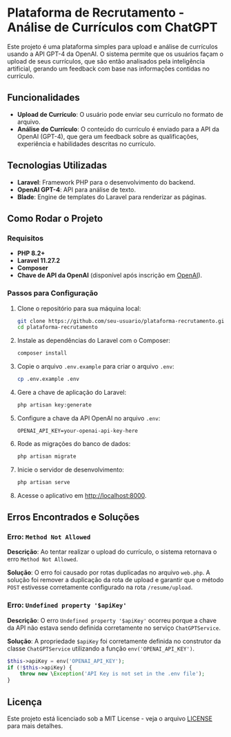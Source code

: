 




# Plataforma de Recrutamento - Análise de Currículos com ChatGPT

Este projeto é uma plataforma simples para upload e análise de currículos usando a API GPT-4 da OpenAI. O sistema permite que os usuários façam o upload de seus currículos, que são então analisados pela inteligência artificial, gerando um feedback com base nas informações contidas no currículo.

## Funcionalidades

- **Upload de Currículo**: O usuário pode enviar seu currículo no formato de arquivo.
- **Análise do Currículo**: O conteúdo do currículo é enviado para a API da OpenAI (GPT-4), que gera um feedback sobre as qualificações, experiência e habilidades descritas no currículo.

## Tecnologias Utilizadas

- **Laravel**: Framework PHP para o desenvolvimento do backend.
- **OpenAI GPT-4**: API para análise de texto.
- **Blade**: Engine de templates do Laravel para renderizar as páginas.

## Como Rodar o Projeto

### Requisitos

- **PHP 8.2+**
- **Laravel 11.27.2**
- **Composer**
- **Chave de API da OpenAI** (disponível após inscrição em [OpenAI](https://openai.com/)).

### Passos para Configuração

1. Clone o repositório para sua máquina local:

   ```bash
   git clone https://github.com/seu-usuario/plataforma-recrutamento.git
   cd plataforma-recrutamento
   ```

2. Instale as dependências do Laravel com o Composer:

   ```bash
   composer install
   ```

3. Copie o arquivo `.env.example` para criar o arquivo `.env`:

   ```bash
   cp .env.example .env
   ```

4. Gere a chave de aplicação do Laravel:

   ```bash
   php artisan key:generate
   ```

5. Configure a chave da API OpenAI no arquivo `.env`:

   ```env
   OPENAI_API_KEY=your-openai-api-key-here
   ```

6. Rode as migrações do banco de dados:

   ```bash
   php artisan migrate
   ```

7. Inicie o servidor de desenvolvimento:

   ```bash
   php artisan serve
   ```

8. Acesse o aplicativo em [http://localhost:8000](http://localhost:8000).

## Erros Encontrados e Soluções

### Erro: `Method Not Allowed`

**Descrição**: Ao tentar realizar o upload do currículo, o sistema retornava o erro `Method Not Allowed`.

**Solução**: O erro foi causado por rotas duplicadas no arquivo `web.php`. A solução foi remover a duplicação da rota de upload e garantir que o método `POST` estivesse corretamente configurado na rota `/resume/upload`.

### Erro: `Undefined property '$apiKey'`

**Descrição**: O erro `Undefined property '$apiKey'` ocorreu porque a chave da API não estava sendo definida corretamente no serviço `ChatGPTService`.

**Solução**: A propriedade `$apiKey` foi corretamente definida no construtor da classe `ChatGPTService` utilizando a função `env('OPENAI_API_KEY')`.

```php
$this->apiKey = env('OPENAI_API_KEY');
if (!$this->apiKey) {
    throw new \Exception('API Key is not set in the .env file');
}
```

## Licença

Este projeto está licenciado sob a MIT License - veja o arquivo [LICENSE](LICENSE) para mais detalhes.

```
